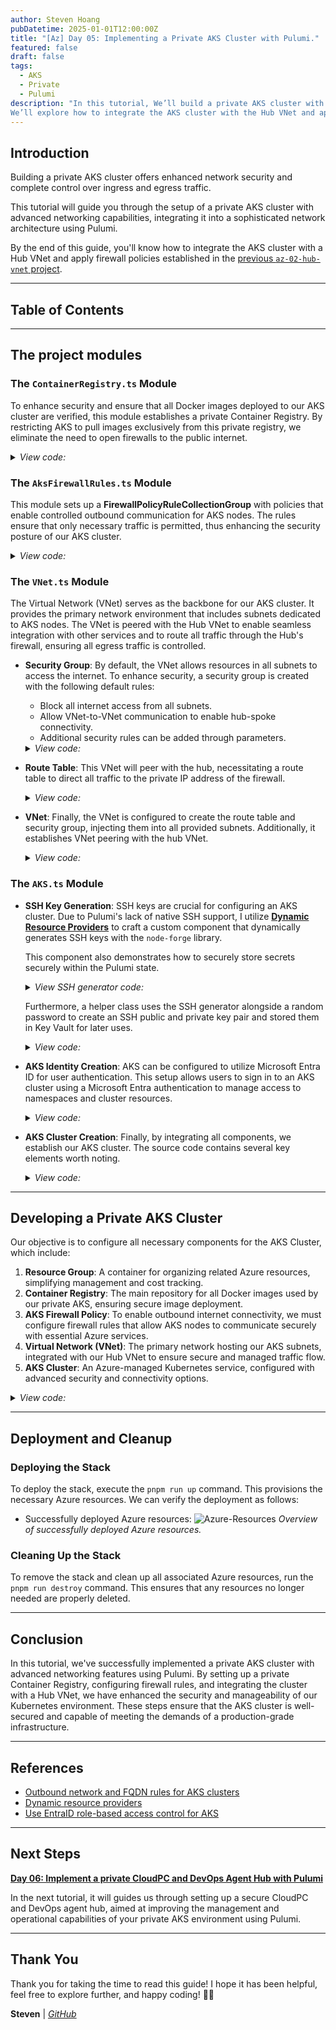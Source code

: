 ```yaml
---
author: Steven Hoang
pubDatetime: 2025-01-01T12:00:00Z
title: "[Az] Day 05: Implementing a Private AKS Cluster with Pulumi."
featured: false
draft: false
tags:
  - AKS
  - Private
  - Pulumi
description: "In this tutorial, We’ll build a private AKS cluster with advanced networking features. 
We’ll explore how to integrate the AKS cluster with the Hub VNet and apply the firewall policies we’ve created."
---
```


## Introduction

Building a private AKS cluster offers enhanced network security and complete control over ingress and egress traffic.

This tutorial will guide you through the setup of a private AKS cluster with advanced networking capabilities, integrating it into a sophisticated network architecture using Pulumi.

By the end of this guide, you'll know how to integrate the AKS cluster with a Hub VNet and apply firewall policies established in the [previous `az-02-hub-vnet` project](az-04-pulumi-private-aks-hub-vnet-development).

---

## Table of Contents

---

## The project modules

### The `ContainerRegistry.ts` Module

To enhance security and ensure that all Docker images deployed to our AKS cluster are verified, this module establishes a private Container Registry. By restricting AKS to pull images exclusively from this private registry, we eliminate the need to open firewalls to the public internet.

<details><summary><em>View code:</em></summary>

[inline](https://github.com/baoduy/drunk-azure-pulumi-articles/blob/main/az-03-aks-cluster/ContainerRegistry.ts#L1-L32)

</details>

### The `AksFirewallRules.ts` Module

This module sets up a **FirewallPolicyRuleCollectionGroup** with policies that enable controlled outbound communication for AKS nodes. The rules ensure that only necessary traffic is permitted, thus enhancing the security posture of our AKS cluster.

<details><summary><em>View code:</em></summary>

[inline](https://github.com/baoduy/drunk-azure-pulumi-articles/blob/main/az-03-aks-cluster/AksFirewallRules.ts#L1-L104)

</details>

### The `VNet.ts` Module

The Virtual Network (VNet) serves as the backbone for our AKS cluster. It provides the primary network environment that includes subnets dedicated to AKS nodes.
The VNet is peered with the Hub VNet to enable seamless integration with other services and to route all traffic through the Hub's firewall, ensuring all egress traffic is controlled.

- **Security Group**: By default, the VNet allows resources in all subnets to access the internet. To enhance security, a security group is created with the following default rules:

  - Block all internet access from all subnets.
  - Allow VNet-to-VNet communication to enable hub-spoke connectivity.
  - Additional security rules can be added through parameters.

  <details><summary><em>View code:</em></summary>

  [inline](https://github.com/baoduy/drunk-azure-pulumi-articles/blob/main/az-03-aks-cluster/VNet.ts#L10-L56)

  </details>

- **Route Table**: This VNet will peer with the hub, necessitating a route table to direct all traffic to the private IP address of the firewall.

  <details><summary><em>View code:</em></summary>

  [inline](https://github.com/baoduy/drunk-azure-pulumi-articles/blob/main/az-03-aks-cluster/VNet.ts#L59-L76)

  </details>

- **VNet**: Finally, the VNet is configured to create the route table and security group, injecting them into all provided subnets. Additionally, it establishes VNet peering with the hub VNet.

  <details><summary><em>View code:</em></summary>

  [inline](https://github.com/baoduy/drunk-azure-pulumi-articles/blob/main/az-03-aks-cluster/VNet.ts#L78-L173)

  </details>

### The `AKS.ts` Module

- **SSH Key Generation**: SSH keys are crucial for configuring an AKS cluster. Due to Pulumi's lack of native SSH support, I utilize **[Dynamic Resource Providers](https://www.pulumi.com/docs/iac/concepts/resources/dynamic-providers/)** to craft a custom component that dynamically generates SSH keys with the `node-forge` library.

  This component also demonstrates how to securely store secrets securely within the Pulumi state.
   <details><summary><em>View SSH generator code:</em></summary>

  [inline](https://github.com/baoduy/drunk-azure-pulumi-articles/blob/main/az-03-aks-cluster/SshGenerator.ts#L1-L129)

   </details>

  Furthermore, a helper class uses the SSH generator alongside a random password to create an SSH public and private key pair and stored them in Key Vault for later uses.
   <details><summary><em>View code:</em></summary>

  [inline](https://github.com/baoduy/drunk-azure-pulumi-articles/blob/main/az-03-aks-cluster/Aks.ts#L36-L80)

   </details>

- **AKS Identity Creation**: AKS can be configured to utilize Microsoft Entra ID for user authentication.
  This setup allows users to sign in to an AKS cluster using a Microsoft Entra authentication to manage access to namespaces and cluster resources.
  <details><summary><em>View code:</em></summary>

  [inline](https://github.com/baoduy/drunk-azure-pulumi-articles/blob/main/az-03-aks-cluster/Aks.ts#8-34)

  </details>

- **AKS Cluster Creation**: Finally, by integrating all components, we establish our AKS cluster. The source code contains several key elements worth noting.
  <details><summary><em>View code:</em></summary>

  [inline](https://github.com/baoduy/drunk-azure-pulumi-articles/blob/main/az-03-aks-cluster/Aks.ts#82-267)

  </details>

---

## Developing a Private AKS Cluster

Our objective is to configure all necessary components for the AKS Cluster, which include:

1. **Resource Group**: A container for organizing related Azure resources, simplifying management and cost tracking.
2. **Container Registry**: The main repository for all Docker images used by our private AKS, ensuring secure image deployment.
3. **AKS Firewall Policy**: To enable outbound internet connectivity, we must configure firewall rules that allow AKS nodes to communicate securely with essential Azure services.
4. **Virtual Network (VNet)**: The primary network hosting our AKS subnets, integrated with our Hub VNet to ensure secure and managed traffic flow.
5. **AKS Cluster**: An Azure-managed Kubernetes service, configured with advanced security and connectivity options.

<details><summary><em>View code:</em></summary>

[inline](https://github.com/baoduy/drunk-azure-pulumi-articles/blob/main/az-03-aks-cluster/index.ts#1-93)

</details>

---

## Deployment and Cleanup

### Deploying the Stack

To deploy the stack, execute the `pnpm run up` command. This provisions the necessary Azure resources. We can verify the deployment as follows:

- Successfully deployed Azure resources:
  ![Azure-Resources](/assets/az-05-pulumi-private-aks-cluster-env/az-03-aks-cluster.png)
  _Overview of successfully deployed Azure resources._

### Cleaning Up the Stack

To remove the stack and clean up all associated Azure resources, run the `pnpm run destroy` command. This ensures that any resources no longer needed are properly deleted.

---

## Conclusion

In this tutorial, we've successfully implemented a private AKS cluster with advanced networking features using Pulumi.
By setting up a private Container Registry, configuring firewall rules, and integrating the cluster with a Hub VNet, we have enhanced the security and manageability of our Kubernetes environment.
These steps ensure that the AKS cluster is well-secured and capable of meeting the demands of a production-grade infrastructure.

---

## References

- [Outbound network and FQDN rules for AKS clusters](https://learn.microsoft.com/en-us/azure/aks/outbound-rules-control-egress)
- [Dynamic resource providers](https://www.pulumi.com/docs/iac/concepts/resources/dynamic-providers/)
- [Use EntraID role-based access control for AKS](https://learn.microsoft.com/en-us/azure/aks/manage-azure-rbac?tabs=azure-cli)

---

## Next Steps

**[Day 06: Implement a private CloudPC and DevOps Agent Hub with Pulumi](/posts/az-06-pulumi-private-aks-cloudpc-hub)**

In the next tutorial, it will guides us through setting up a secure CloudPC and DevOps agent hub, aimed at improving the management and operational capabilities of your private AKS environment using Pulumi.

---

## Thank You

Thank you for taking the time to read this guide! I hope it has been helpful, feel free to explore further, and happy coding! 🌟✨

**Steven** | _[GitHub](https://github.com/baoduy)_
